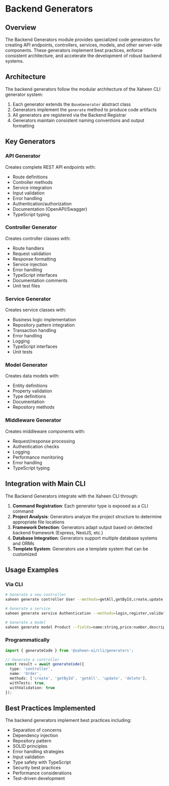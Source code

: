 # Backend Generators

## Overview

The Backend Generators module provides specialized code generators for creating API endpoints, controllers, services, models, and other server-side components. These generators implement best practices, enforce consistent architecture, and accelerate the development of robust backend systems.

## Architecture

The backend generators follow the modular architecture of the Xaheen CLI generator system:

1. Each generator extends the `BaseGenerator` abstract class
2. Generators implement the `generate` method to produce code artifacts
3. All generators are registered via the Backend Registrar
4. Generators maintain consistent naming conventions and output formatting

## Key Generators

### API Generator

Creates complete REST API endpoints with:
- Route definitions
- Controller methods
- Service integration
- Input validation
- Error handling
- Authentication/authorization
- Documentation (OpenAPI/Swagger)
- TypeScript typing

### Controller Generator

Creates controller classes with:
- Route handlers
- Request validation
- Response formatting
- Service injection
- Error handling
- TypeScript interfaces
- Documentation comments
- Unit test files

### Service Generator

Creates service classes with:
- Business logic implementation
- Repository pattern integration
- Transaction handling
- Error handling
- Logging
- TypeScript interfaces
- Unit tests

### Model Generator

Creates data models with:
- Entity definitions
- Property validation
- Type definitions
- Documentation
- Repository methods

### Middleware Generator

Creates middleware components with:
- Request/response processing
- Authentication checks
- Logging
- Performance monitoring
- Error handling
- TypeScript typing

## Integration with Main CLI

The Backend Generators integrate with the Xaheen CLI through:

1. **Command Registration**: Each generator type is exposed as a CLI command
2. **Project Analysis**: Generators analyze the project structure to determine appropriate file locations
3. **Framework Detection**: Generators adapt output based on detected backend framework (Express, NestJS, etc.)
4. **Database Integration**: Generators support multiple database systems and ORMs
5. **Template System**: Generators use a template system that can be customized

## Usage Examples

### Via CLI

```bash
# Generate a new controller
xaheen generate controller User --methods=getAll,getById,create,update,delete

# Generate a service
xaheen generate service Authentication --methods=login,register,validateToken

# Generate a model
xaheen generate model Product --fields=name:string,price:number,description:string,category:string
```

### Programmatically

```typescript
import { generateCode } from '@xaheen-ai/cli/generators';

// Generate a controller
const result = await generateCode({
  type: 'controller',
  name: 'Order',
  methods: ['create', 'getById', 'getAll', 'update', 'delete'],
  withTests: true,
  withValidation: true
});
```

## Best Practices Implemented

The backend generators implement best practices including:

- Separation of concerns
- Dependency injection
- Repository pattern
- SOLID principles
- Error handling strategies
- Input validation
- Type safety with TypeScript
- Security best practices
- Performance considerations
- Test-driven development
